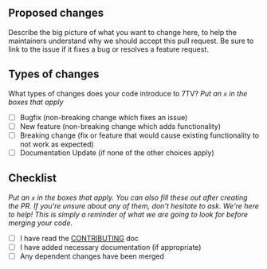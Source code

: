 ## Proposed changes

Describe the big picture of what you want to change here, to help the maintainers understand why we should accept this pull request. Be sure to link to the issue if it fixes a bug or resolves a feature request.

## Types of changes

What types of changes does your code introduce to 7TV?
_Put an `x` in the boxes that apply_

- [ ] Bugfix (non-breaking change which fixes an issue)
- [ ] New feature (non-breaking change which adds functionality)
- [ ] Breaking change (fix or feature that would cause existing functionality to not work as expected)
- [ ] Documentation Update (if none of the other choices apply)

## Checklist

_Put an `x` in the boxes that apply. You can also fill these out after creating the PR. If you're unsure about any of them, don't hesitate to ask. We're here to help! This is simply a reminder of what we are going to look for before merging your code._

- [ ] I have read the [CONTRIBUTING](https://github.com/SevenTV/SevenTV/blob/main/CONTRIBUTING.md) doc
- [ ] I have added necessary documentation (if appropriate)
- [ ] Any dependent changes have been merged
